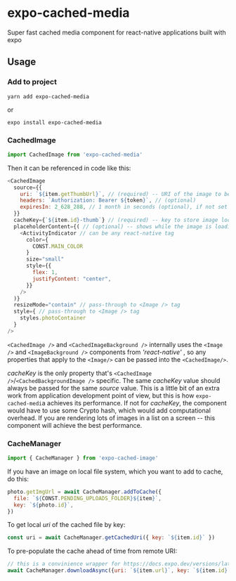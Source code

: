 # expo-cached-media
Super fast cached media component for react-native applications built with expo

## Usage
### Add to project
```
yarn add expo-cached-media
```
or
```
expo install expo-cached-media
```
### CachedImage
```JavaScript
import CachedImage from 'expo-cached-media'
```

Then it can be referenced in code like this:
```JavaScript
<CachedImage
  source={{ 
    uri: `${item.getThumbUrl}`, // (required) -- URI of the image to be cached
    headers: `Authorization: Bearer ${token}`, // (optional)            
    expiresIn: 2_628_288, // 1 month in seconds (optional), if not set -- will never expire and will be managed by the OS
  }}
  cacheKey={`${item.id}-thumb`} // (required) -- key to store image locally
  placeholderContent={( // (optional) -- shows while the image is loading
    <ActivityIndicator // can be any react-native tag
      color={
        CONST.MAIN_COLOR
      }
      size="small"
      style={{
        flex: 1,
        justifyContent: "center",
      }}
    />
  )} 
  resizeMode="contain" // pass-through to <Image /> tag 
  style={ // pass-through to <Image /> tag 
    styles.photoContainer
  }
/>
```        

`<CachedImage />` and `<CachedImageBackground />` internally uses the `<Image />` and `<ImageBackground />` components from *'react-native'* , so any properties that apply to the `<Image/>` can be passed into the `<CachedImage/>`.

*cacheKey* is the only property that's `<CachedImage />`/`<CachedBackgroundImage />` specific. The same *cacheKey* value should always be passed for the same *source* value. This is a little bit of an extra work from application development point of view, but this is how `expo-cached-medi`a achieves its performance. If not for *cacheKey*, the component would have to use some Crypto hash, which would add computational overhead. If you are rendering lots of images in a list on a screen -- this component will achieve the best performance.

### CacheManager
```JavaScript
import { CacheManager } from 'expo-cached-image'
```

If you have an image on local file system, which you want to add to cache, do this:
```JavaScript
photo.getImgUrl = await CacheManager.addToCache({
  file: `${CONST.PENDING_UPLOADS_FOLDER}${item}`,
  key: `${photo.id}`,
})
```

To get local *uri* of the cached file by key:
```JavaScript
const uri = await CacheManager.getCachedUri({ key: `${item.id}` })
```

To pre-populate the cache ahead of time from remote URI:
```JavaScript
// this is a convinience wrapper for https://docs.expo.dev/versions/latest/sdk/filesystem/#filesystemdownloadasyncuri-fileuri-options
await CacheManager.downloadAsync({uri: `${item.url}`, key: `${item.id}`})
```

